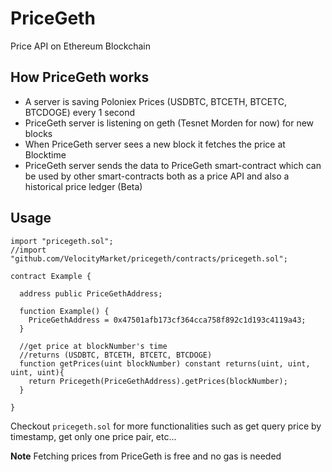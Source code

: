 # PriceGeth
Price API on Ethereum Blockchain


## How PriceGeth works
  - A server is saving Poloniex Prices (USDBTC, BTCETH, BTCETC, BTCDOGE) every 1 second
  - PriceGeth server is listening on geth (Tesnet Morden for now) for new blocks
  - When PriceGeth server sees a new block it fetches the price at Blocktime
  - PriceGeth server sends the data to PriceGeth smart-contract which can be used by other smart-contracts both as a price API and also a historical price ledger (Beta)


## Usage

```
import "pricegeth.sol";
//import "github.com/VelocityMarket/pricegeth/contracts/pricegeth.sol";

contract Example {

  address public PriceGethAddress;

  function Example() {
    PriceGethAddress = 0x47501afb173cf364cca758f892c1d193c4119a43;
  }

  //get price at blockNumber's time
  //returns (USDBTC, BTCETH, BTCETC, BTCDOGE)
  function getPrices(uint blockNumber) constant returns(uint, uint, uint, uint){
    return Pricegeth(PriceGethAddress).getPrices(blockNumber);
  }

}
```

Checkout `pricegeth.sol` for more functionalities such as get query price by timestamp, get only one price pair, etc...

__Note__ Fetching prices from PriceGeth is free and no gas is needed
